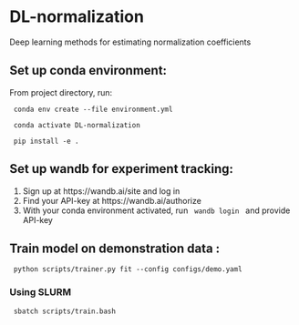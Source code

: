 # DL-normalization

Deep learning methods for estimating normalization coefficients


## Set up conda environment:

From project directory, run:

<code> conda env create --file environment.yml </code> 

<code> conda activate DL-normalization </code> 

<code> pip install -e . </code> 

## Set up wandb for experiment tracking:

<ol>
  <li>Sign up at https://wandb.ai/site and log in</li>
  <li>Find your API-key at https://wandb.ai/authorize </li>
  <li>With your conda environment activated, run <code> wandb login </code> and provide API-key </li>
</ol> 

## Train model on demonstration data :

<code> python scripts/trainer.py fit --config  configs/demo.yaml </code> 

### Using SLURM

<code> sbatch scripts/train.bash </code> 
